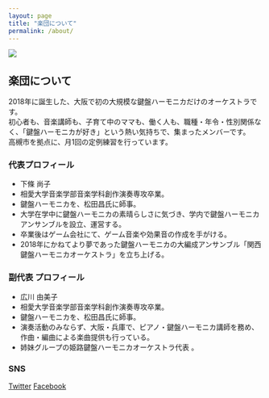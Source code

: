 ```yaml
---
layout: page
title: "楽団について"
permalink: /about/
---
```


<img src="{{ site.baseurl }}/assets/kenhamo.png" class="profile">


## 楽団について
2018年に誕生した、大阪で初の大規模な鍵盤ハーモニカだけのオーケストラです。  
初心者も、音楽講師も、子育て中のママも、働く人も、職種・年令・性別関係なく、「鍵盤ハーモニカが好き」という熱い気持ちで、集まったメンバーです。  
高槻市を拠点に、月1回の定例練習を行っています。  

### 代表プロフィール
- 下條  尚子
- 相愛大学音楽学部音楽学科創作演奏専攻卒業。
- 鍵盤ハーモニカを、松田昌氏に師事。
- 大学在学中に鍵盤ハーモニカの素晴らしさに気づき、学内で鍵盤ハーモニカアンサンブルを設立、運営する。
- 卒業後はゲーム会社にて、ゲーム音楽や効果音の作成を手がける。
- 2018年にかねてより夢であった鍵盤ハーモニカの大編成アンサンブル「関西鍵盤ハーモニカオーケストラ」を立ち上げる。


### 副代表 プロフィール
- 広川 由美子
- 相愛大学音楽学部音楽学科創作演奏専攻卒業。
- 鍵盤ハーモニカを、松田昌氏に師事。
- 演奏活動のみならず、大阪・兵庫で、ピアノ・鍵盤ハーモニカ講師を務め、作曲・編曲による楽曲提供も行っている。
- 姉妹グループの姫路鍵盤ハーモニカオーケストラ代表 。

### SNS
[Twitter](https://twitter.com/kansai_kenhamo)
[Facebook](https://www.facebook.com/kenhamo.orch/)